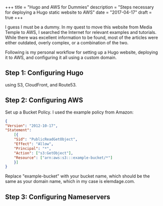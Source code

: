 +++
title       = "Hugo and AWS for Dummies"
description = "Steps necessary for deploying a Hugo static website to AWS"
date        = "2017-04-17"
draft       = true
+++

I guess I must be a dummy.  In my quest to move this website from Media Temple to AWS, I searched the Internet for relevant examples and tutorials.  While there was excellent information to be found, most of the articles were either outdated, overly complex, or a combination of the two.

Following is my personal workflow for setting up a Hugo website, deploying it to AWS, and configuring it all using a custom domain.

## Step 1: Configuring Hugo

 using S3, CloudFront, and Route53.


## Step 2: Configuring AWS

Set up a Bucket Policy.  I used the example policy from Amazon:

``` JSON
{
"Version": "2012-10-17",
"Statement":
    [{
    "Sid": "PublicReadGetObject",
    "Effect": "Allow",
    "Principal": "*",
    "Action": ["s3:GetObject"],
    "Resource": ["arn:aws:s3:::example-bucket/*"]
    }]
}
```

Replace "example-bucket" with your bucket name, which should be the same as your domain name, which in my case is elemdage.com.

## Step 3: Configuring Nameservers
